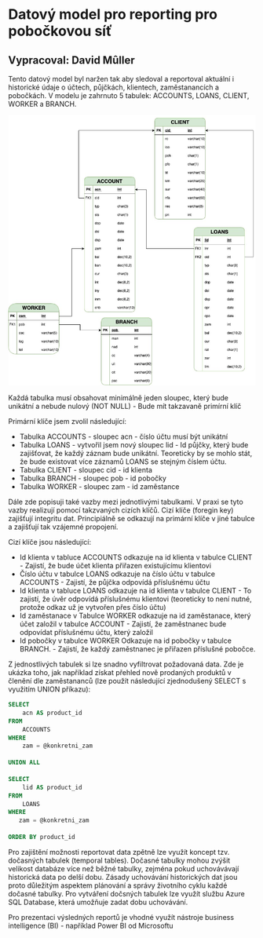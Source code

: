 # Datový model pro reporting pro pobočkovou síť

## Vypracoval: David Mûller

Tento datový model byl naržen tak aby sledoval a reportoval aktuální i historické údaje o účtech, půjčkách, klientech, zaměstanancích a pobočkách. V modelu je zahrnuto 5 tabulek: ACCOUNTS, LOANS, CLIENT, WORKER a BRANCH.

![datovy_model](datovy_model.jpg "datovy_model")

Každá tabulka musí obsahovat minimálně jeden sloupec, který bude unikátní a nebude nulový (NOT NULL) - Bude mít takzavaně primírní klíč

Primární klíče jsem zvolil následující:

- Tabulka ACCOUNTS - sloupec acn - číslo účtu musí být unikátní
- Tabulka LOANS -  vytvořil jsem nový sloupec lid - Id půjčky, který bude zajišťovat, že každý záznam bude unikátní. Teoreticky by se mohlo stát, že bude existovat více záznamů LOANS se stejným číslem účtu.
- Tabulka CLIENT - sloupec cid - id klienta
- Tabulka BRANCH - sloupec pob - id pobočky
- Tabulka WORKER - sloupec zam - id zaměstance

Dále zde popisuji také vazby mezi jednotlivými tabulkami. V praxi se tyto vazby realizují pomocí takzvaných cizích klíčů. Cizí klíče (foregin key) zajišťují integritu dat. Principiálně se odkazují na primární klíče v jiné tabulce a zajišťují tak vzájemné propojení.

Cizí klíče jsou následující:

- Id klienta v tabluce ACCOUNTS odkazuje na id klienta v tabulce CLIENT - Zajistí, že bude účet klienta přiřazen existujícímu klientovi
- Číslo účtu v tabulce LOANS odkazuje na číslo účtu v tabulce ACCOUNTS - Zajistí, že půjčka odpovídá příslušnému účtu
- Id klienta v tabluce LOANS odkazuje na id klienta v tabulce CLIENT - To zajistí, že úvěr odpovídá příslušnému klientovi (teoreticky to není nutné, protože odkaz už je vytvořen přes číslo účtu)
- Id zaměstanace v Tabulce WORKER odkazuje na id zaměstanace, který účet založil v tabulce ACCOUNT - Zajistí, že zaměstnanec bude odpovídat příslušnému účtu, který založil
- Id pobočky v tabulce WORKER Odkazuje na id pobočky v tabulce BRANCH. -  Zajistí, že každý zaměstnanec je přiřazen příslušné pobočce.

Z jednostlivých tabulek si lze snadno vyfiltrovat požadovaná data. Zde je ukázka toho, jak například získat přehled nově prodaných produktů v členění dle zaměstananců (lze použít následující zjednodušený SELECT s využitím UNION příkazu):

```sql
SELECT
    acn AS product_id
FROM
    ACCOUNTS
WHERE
    zam = @konkretni_zam

UNION ALL

SELECT
    lid AS product_id
FROM
    LOANS
WHERE
   zam = @konkretni_zam

ORDER BY product_id
```

Pro zajištění možnosti reportovat data zpětně lze využít koncept tzv. dočasných tabulek (temporal tables). Dočasné tabulky mohou zvýšit velikost databáze více než běžné tabulky, zejména pokud uchovávávají historická data po delší dobu. Zásady uchovávání historických dat jsou proto důležitým aspektem plánování a správy životního cyklu každé dočasné tabulky. Pro vytváření dočsných tabulek lze využít službu Azure SQL Database, která umožňuje zadat dobu uchovávání.

Pro prezentaci výsledných reportů je vhodné využít nástroje business intelligence (BI) - například Power BI od Microsoftu
